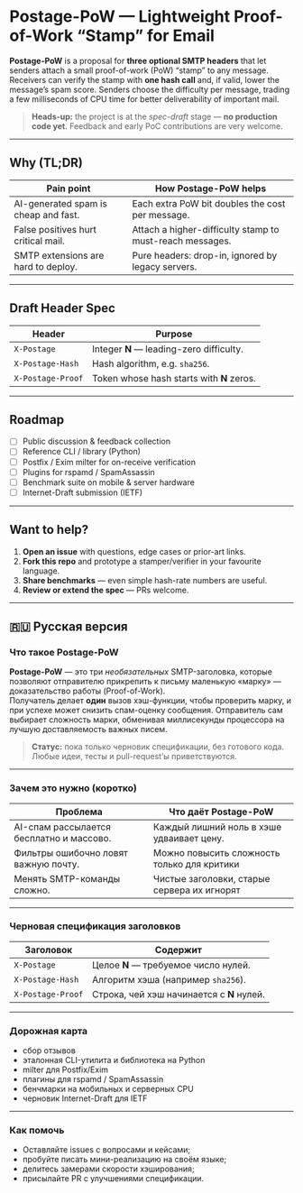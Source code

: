 # Postage-PoW — Lightweight Proof-of-Work “Stamp” for Email

**Postage-PoW** is a proposal for **three optional SMTP headers** that let senders
attach a small proof-of-work (PoW) “stamp” to any message.  
Receivers can verify the stamp with **one hash call** and, if valid, lower the
message’s spam score. Senders choose the difficulty per message, trading a few
milliseconds of CPU time for better deliverability of important mail.

> **Heads-up:** the project is at the *spec-draft* stage — **no production code
> yet**. Feedback and early PoC contributions are very welcome.

---

## Why (TL;DR)

| Pain point                              | How Postage-PoW helps                                     |
|-----------------------------------------|-----------------------------------------------------------|
| AI-generated spam is cheap and fast.    | Each extra PoW bit doubles the cost per message.          |
| False positives hurt critical mail.     | Attach a higher-difficulty stamp to must-reach messages.  |
| SMTP extensions are hard to deploy.     | Pure headers: drop-in, ignored by legacy servers.         |

---

## Draft Header Spec

| Header             | Purpose                                   |
|--------------------|-------------------------------------------|
| `X-Postage`        | Integer **N** — leading-zero difficulty.  |
| `X-Postage-Hash`   | Hash algorithm, e.g. `sha256`.            |
| `X-Postage-Proof`  | Token whose hash starts with **N** zeros. |

---

## Roadmap

- [ ] Public discussion & feedback collection  
- [ ] Reference CLI / library (Python)  
- [ ] Postfix / Exim milter for on-receive verification  
- [ ] Plugins for rspamd / SpamAssassin  
- [ ] Benchmark suite on mobile & server hardware  
- [ ] Internet-Draft submission (IETF)

---

## Want to help?

1. **Open an issue** with questions, edge cases or prior-art links.  
2. **Fork this repo** and prototype a stamper/verifier in your favourite language.  
3. **Share benchmarks** — even simple hash-rate numbers are useful.  
4. **Review or extend the spec** — PRs welcome.

---

## 🇷🇺 Русская версия

### Что такое Postage-PoW

**Postage-PoW** — это три *необязательных* SMTP-заголовка, которые позволяют
отправителю прикрепить к письму маленькую «марку» — доказательство работы
(Proof-of-Work).  
Получатель делает **один** вызов хэш-функции, чтобы проверить марку, и при
успехе может снизить спам-оценку сообщения. Отправитель сам выбирает сложность
марки, обменивая миллисекунды процессора на лучшую доставляемость важных писем.

> **Статус:** пока только черновик спецификации, без готового кода. Любые идеи,
> тесты и pull-request’ы приветствуются.

---

### Зачем это нужно (коротко)

| Проблема                                   | Что даёт Postage-PoW                        |
|--------------------------------------------|---------------------------------------------|
| AI-спам рассылается бесплатно и массово.   | Каждый лишний ноль в хэше удваивает цену.   |
| Фильтры ошибочно ловят важную почту.       | Можно повысить сложность только для критики |
| Менять SMTP-команды сложно.                | Чистые заголовки, старые сервера их игнорят |

---

### Черновая спецификация заголовков

| Заголовок            | Содержит                                   |
|----------------------|--------------------------------------------|
| `X-Postage`          | Целое **N** — требуемое число нулей.       |
| `X-Postage-Hash`     | Алгоритм хэша (например `sha256`).         |
| `X-Postage-Proof`    | Строка, чей хэш начинается с **N** нулей.  |

---

### Дорожная карта

* сбор отзывов  
* эталонная CLI-утилита и библиотека на Python  
* milter для Postfix/Exim  
* плагины для rspamd / SpamAssassin  
* бенчмарки на мобильных и серверных CPU  
* черновик Internet-Draft для IETF

---

### Как помочь

* Оставляйте issues с вопросами и кейсами;  
* пробуйте писать мини-реализацию на своём языке;  
* делитесь замерами скорости хэширования;  
* присылайте PR с улучшениями спецификации.

